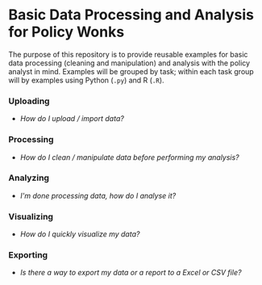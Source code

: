 # Basic Data Processing and Analysis for Policy Wonks
The purpose of this repository is to provide reusable examples for basic data processing (cleaning and manipulation) and analysis with the policy analyst in mind.  Examples will be grouped by task; within each task group will by examples using Python (`.py`) and R (`.R`).

###	Uploading
- *How do I upload / import data?*

###	Processing
- *How do I clean / manipulate data before performing my analysis?*

###	Analyzing
- *I'm done processing data, how do I analyse it?*

###	Visualizing
- *How do I quickly visualize my data?*

###	Exporting
- *Is there a way to export my data or a report to a Excel or CSV file?*
